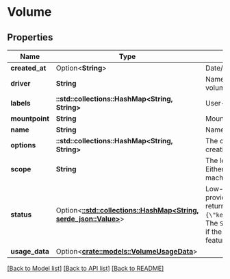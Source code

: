 # Volume

## Properties

Name | Type | Description | Notes
------------ | ------------- | ------------- | -------------
**created_at** | Option<**String**> | Date/Time the volume was created. | [optional]
**driver** | **String** | Name of the volume driver used by the volume. | 
**labels** | **::std::collections::HashMap<String, String>** | User-defined key/value metadata. | 
**mountpoint** | **String** | Mount path of the volume on the host. | 
**name** | **String** | Name of the volume. | 
**options** | **::std::collections::HashMap<String, String>** | The driver specific options used when creating the volume. | 
**scope** | **String** | The level at which the volume exists. Either `global` for cluster-wide, or `local` for machine level. | 
**status** | Option<[**::std::collections::HashMap<String, serde_json::Value>**](serde_json::Value.md)> | Low-level details about the volume, provided by the volume driver. Details are returned as a map with key/value pairs: `{\"key\":\"value\",\"key2\":\"value2\"}`.  The `Status` field is optional, and is omitted if the volume driver does not support this feature. | [optional]
**usage_data** | Option<[**crate::models::VolumeUsageData**](VolumeUsageData.md)> |  | [optional]

[[Back to Model list]](../README.md#documentation-for-models) [[Back to API list]](../README.md#documentation-for-api-endpoints) [[Back to README]](../README.md)


